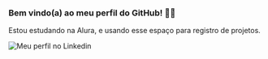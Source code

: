 ### Bem vindo(a) ao meu perfil do GitHub! 👨‍💻 

Estou estudando na Alura, e usando esse espaço para registro de projetos. 

![Meu perfil no Linkedin](www.linkedin.com/in/marcoantoniomendes/)
